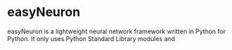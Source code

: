 # easyNeuron
easyNeuron is a lightweight neural network framework written in Python for Python. It only uses Python Standard Library modules and 
